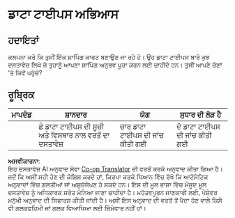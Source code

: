 <!--
CO_OP_TRANSLATOR_METADATA:
{
  "original_hash": "3869244ceda606c4969d8cdd82679867",
  "translation_date": "2025-08-25T21:57:50+00:00",
  "source_file": "2-js-basics/1-data-types/assignment.md",
  "language_code": "pa"
}
-->
# ਡਾਟਾ ਟਾਈਪਸ ਅਭਿਆਸ

## ਹਦਾਇਤਾਂ

ਕਲਪਨਾ ਕਰੋ ਕਿ ਤੁਸੀਂ ਇੱਕ ਸ਼ਾਪਿੰਗ ਕਾਰਟ ਬਣਾਉਣ ਜਾ ਰਹੇ ਹੋ। ਉਹ ਡਾਟਾ ਟਾਈਪਸ ਬਾਰੇ ਕੁਝ ਦਸਤਾਵੇਜ਼ ਲਿਖੋ ਜੋ ਤੁਹਾਨੂੰ ਆਪਣਾ ਸ਼ਾਪਿੰਗ ਅਨੁਭਵ ਪੂਰਾ ਕਰਨ ਲਈ ਚਾਹੀਦੇ ਹਨ। ਤੁਸੀਂ ਆਪਣੇ ਚੋਣਾਂ 'ਤੇ ਕਿਵੇਂ ਪਹੁੰਚੇ?

## ਰੂਬ੍ਰਿਕ

ਮਾਪਦੰਡ | ਸ਼ਾਨਦਾਰ | ਯੋਗ | ਸੁਧਾਰ ਦੀ ਲੋੜ ਹੈ
--- | --- | --- | --- |
||ਛੇ ਡਾਟਾ ਟਾਈਪਸ ਦੀ ਸੂਚੀ ਅਤੇ ਵਿਸਥਾਰ ਨਾਲ ਵਰਤੋਂ ਦਾ ਦਸਤਾਵੇਜ਼|ਚਾਰ ਡਾਟਾ ਟਾਈਪਸ ਦੀ ਜਾਂਚ ਕੀਤੀ ਗਈ|ਦੋ ਡਾਟਾ ਟਾਈਪਸ ਦੀ ਜਾਂਚ ਕੀਤੀ ਗਈ|

**ਅਸਵੀਕਾਰਨਾ**:  
ਇਹ ਦਸਤਾਵੇਜ਼ AI ਅਨੁਵਾਦ ਸੇਵਾ [Co-op Translator](https://github.com/Azure/co-op-translator) ਦੀ ਵਰਤੋਂ ਕਰਕੇ ਅਨੁਵਾਦ ਕੀਤਾ ਗਿਆ ਹੈ। ਜਦੋਂ ਕਿ ਅਸੀਂ ਸਹੀ ਹੋਣ ਦੀ ਕੋਸ਼ਿਸ਼ ਕਰਦੇ ਹਾਂ, ਕਿਰਪਾ ਕਰਕੇ ਧਿਆਨ ਵਿੱਚ ਰੱਖੋ ਕਿ ਆਟੋਮੈਟਿਕ ਅਨੁਵਾਦਾਂ ਵਿੱਚ ਗਲਤੀਆਂ ਜਾਂ ਅਸੁਚੱਜੇਪਣ ਹੋ ਸਕਦੇ ਹਨ। ਇਸ ਦੀ ਮੂਲ ਭਾਸ਼ਾ ਵਿੱਚ ਮੌਜੂਦ ਮੂਲ ਦਸਤਾਵੇਜ਼ ਨੂੰ ਅਧਿਕਾਰਕ ਸਰੋਤ ਮੰਨਿਆ ਜਾਣਾ ਚਾਹੀਦਾ ਹੈ। ਮਹੱਤਵਪੂਰਨ ਜਾਣਕਾਰੀ ਲਈ, ਪੇਸ਼ੇਵਰ ਮਨੁੱਖੀ ਅਨੁਵਾਦ ਦੀ ਸਿਫਾਰਸ਼ ਕੀਤੀ ਜਾਂਦੀ ਹੈ। ਅਸੀਂ ਇਸ ਅਨੁਵਾਦ ਦੀ ਵਰਤੋਂ ਤੋਂ ਪੈਦਾ ਹੋਣ ਵਾਲੇ ਕਿਸੇ ਵੀ ਗਲਤਫਹਿਮੀ ਜਾਂ ਗਲਤ ਵਿਆਖਿਆ ਲਈ ਜ਼ਿੰਮੇਵਾਰ ਨਹੀਂ ਹਾਂ।